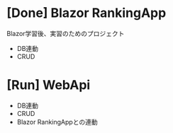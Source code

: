 # [Done] Blazor RankingApp
Blazor学習後、実習のためのプロジェクト
- DB連動
- CRUD

# [Run] WebApi
- DB連動
- CRUD
- Blazor RankingAppとの連動
